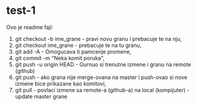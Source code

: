 # test-1
Ovo je readme fajl:
1. git checkout -b ime_grane - pravi novu granu i prebacuje te na nju,
2. git checkout ime_grane - prebacuje te na tu granu,
3. git add -A - Omogucava ti pamcenje promene,
4. git commit -m "Neka komit poruka",
5. git push -u origin HEAD - Gurnuo si trenutne izmene i granu na remote (github)
6. git push - ako grana nije merge-ovana na master i push-ovao si nove izmene bice prikazane kao komitovi,
7. git pull - povlaci izmene sa remote-a (github-a) na local (kompijuter) - update master grane



<!--
1. Prebaci se na novu granu ime po zelji
2. Napravi tekstualan fajl i dodaj recenicu 'Cao ja sam Nikola'
3. Upamti, zabelezi i pushuj promene.
4. Dodaj novu recenicu ispod koja glasi 'Ovo je moj drugi komit'
5. Upamti, zabelezi i pushuj promene.
6. Spoji sa master granom
7. Preuzmi lokalno izmene
 -->
